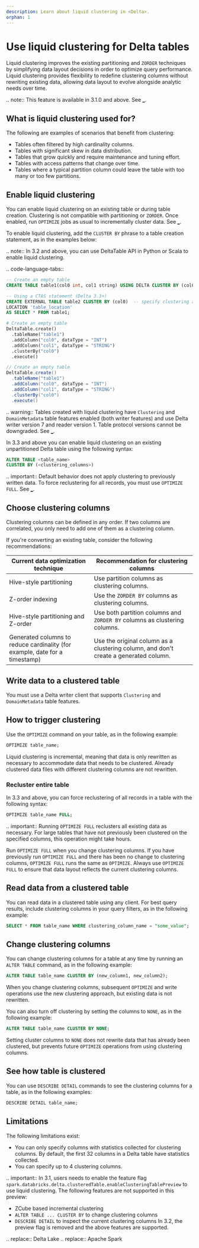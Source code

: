 ```yaml
---
description: Learn about liquid clustering in <Delta>.
orphan: 1
---
```


# Use liquid clustering for Delta tables

Liquid clustering improves the existing partitioning and `ZORDER` techniques by simplifying data layout decisions in order to optimize query performance. Liquid clustering provides flexibility to redefine clustering columns without rewriting existing data, allowing data layout to evolve alongside analytic needs over time.

.. note:: This feature is available in <Delta> 3.1.0 and above. See [_](#limitations).

## What is liquid clustering used for?

The following are examples of scenarios that benefit from clustering:

- Tables often filtered by high cardinality columns.
- Tables with significant skew in data distribution.
- Tables that grow quickly and require maintenance and tuning effort.
- Tables with access patterns that change over time.
- Tables where a typical partition column could leave the table with too many or too few partitions.

## Enable liquid clustering

You can enable liquid clustering on an existing table or during table creation. Clustering is not compatible with partitioning or `ZORDER`. Once enabled, run `OPTIMIZE` jobs as usual to incrementally cluster data. See [_](#optimize).

To enable liquid clustering, add the `CLUSTER BY` phrase to a table creation statement, as in the examples below:

.. note:: In <Delta> 3.2 and above, you can use DeltaTable API in Python or Scala to enable liquid clustering.

.. code-language-tabs::

  ```sql
  -- Create an empty table
  CREATE TABLE table1(col0 int, col1 string) USING DELTA CLUSTER BY (col0);

  -- Using a CTAS statement (Delta 3.3+)
  CREATE EXTERNAL TABLE table2 CLUSTER BY (col0)  -- specify clustering after table name, not in subquery
  LOCATION 'table_location'
  AS SELECT * FROM table1;
  ```

  ```python
  # Create an empty table
  DeltaTable.create()
    .tableName("table1")
    .addColumn("col0", dataType = "INT")
    .addColumn("col1", dataType = "STRING")
    .clusterBy("col0")
    .execute()
  ```

  ```scala
  // Create an empty table
  DeltaTable.create()
    .tableName("table1")
    .addColumn("col0", dataType = "INT")
    .addColumn("col1", dataType = "STRING")
    .clusterBy("col0")
    .execute()
  ```

.. warning:: Tables created with liquid clustering have `Clustering` and `DomainMetadata` table features enabled (both writer features) and use Delta writer version 7 and reader version 1. Table protocol versions cannot be downgraded. See [_](/versioning.md).

In <Delta> 3.3 and above you can enable liquid clustering on an existing unpartitioned Delta table using the following syntax:

```sql
ALTER TABLE <table_name>
CLUSTER BY (<clustering_columns>)
```

.. important:: Default behavior does not apply clustering to previously written data. To force reclustering for all records, you must use `OPTIMIZE FULL`. See [_](#recluster-entire-table).

## Choose clustering columns

Clustering columns can be defined in any order. If two columns are correlated, you only need to add one of them as a clustering column.

If you're converting an existing table, consider the following recommendations:

| Current data optimization technique | Recommendation for clustering columns |
| --- | --- |
| Hive-style partitioning | Use partition columns as clustering columns. |
| Z-order indexing | Use the `ZORDER BY` columns as clustering columns. |
| Hive-style partitioning and Z-order | Use both partition columns and `ZORDER BY` columns as clustering columns. |
| Generated columns to reduce cardinality (for example, date for a timestamp) | Use the original column as a clustering column, and don't create a generated column. |

## Write data to a clustered table

You must use a Delta writer client that supports `Clustering` and `DomainMetadata` table features.

## <a id="optimize"></a> How to trigger clustering

Use the `OPTIMIZE` command on your table, as in the following example:

```sql
OPTIMIZE table_name;
```

Liquid clustering is incremental, meaning that data is only rewritten as necessary to accommodate data that needs to be clustered. Already clustered data files with different clustering columns are not rewritten.

### Recluster entire table

In <Delta> 3.3 and above, you can force reclustering of all records in a table with the following syntax:

```sql
OPTIMIZE table_name FULL;
```

.. important:: Running `OPTIMIZE FULL` reclusters all existing data as necessary. For large tables that have not previously been clustered on the specified columns, this operation might take hours.

Run `OPTIMIZE FULL` when you change clustering columns. If you have previously run `OPTIMIZE FULL` and there has been no change to clustering columns, `OPTIMIZE FULL` runs the same as `OPTIMIZE`. Always use `OPTIMIZE FULL` to ensure that data layout reflects the current clustering columns.

## Read data from a clustered table

You can read data in a clustered table using any <Delta> client. For best query results, include clustering columns in your query filters, as in the following example:

```sql
SELECT * FROM table_name WHERE clustering_column_name = "some_value";
```

## Change clustering columns

You can change clustering columns for a table at any time by running an `ALTER TABLE` command, as in the following example:

```sql
ALTER TABLE table_name CLUSTER BY (new_column1, new_column2);
```

When you change clustering columns, subsequent `OPTIMIZE` and write operations use the new clustering approach, but existing data is not rewritten.

You can also turn off clustering by setting the columns to `NONE`, as in the following example:

```sql
ALTER TABLE table_name CLUSTER BY NONE;
```

Setting cluster columns to `NONE` does not rewrite data that has already been clustered, but prevents future `OPTIMIZE` operations from using clustering columns.

## See how table is clustered

You can use `DESCRIBE DETAIL` commands to see the clustering columns for a table, as in the following examples:

```sql
DESCRIBE DETAIL table_name;
```

## Limitations

The following limitations exist:

- You can only specify columns with statistics collected for clustering columns. By default, the first 32 columns in a Delta table have statistics collected.
- You can specify up to 4 clustering columns.

.. important::
  In <Delta> 3.1, users needs to enable the feature flag `spark.databricks.delta.clusteredTable.enableClusteringTablePreview` to use liquid clustering. The following features are not supported in this preview:
  - ZCube based incremental clustering
  - `ALTER TABLE ... CLUSTER BY` to change clustering columns
  - `DESCRIBE DETAIL` to inspect the current clustering columns
  In <Delta> 3.2, the preview flag is removed and the above features are supported.

.. <Delta> replace:: Delta Lake
.. <AS> replace:: Apache Spark